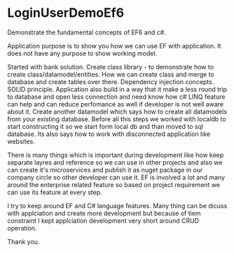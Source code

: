 # LoginUserDemoEf6
Demonstrate the fundamental concepts of EF6 and c#. 

Application purpose is to show you how we can use EF with application. It does not have any purpose to show working model. 

Started with bank solution.
Create class library - to demonstrate how to create class/datamodel/entities.
How we can create class and merge to database and create tables over there.
Dependency injection concepts. 
SOLID principle. 
Application also build in a way that it make a less round trip to database and open less connection and need know how c# LINQ feature can help and can reduce perfomance as well if developer is not well aware about it.
Create another datamodel which says how to create all datamodels from your existing database.
Before all this steps we worked with localdb to start constructing it so we start form local db and than moved to sql database.
Its also says how to work with disconnected application like websites. 

There is many things which is important during development like how keep separate layres and reference so we can use in other projects and also we can create it's microservices
and publish it as nuget package in our company circle so other developer can use it. 
EF is involved a lot and many around the enterprise related feature so based on project requirement we can use its feature at every step. 

I try to keep around EF and C# language features. Many thing can be dicuss with applciation and create more development but because of tiem constraint 
I kept applciation development very short around CRUD operation.

Thank you.
